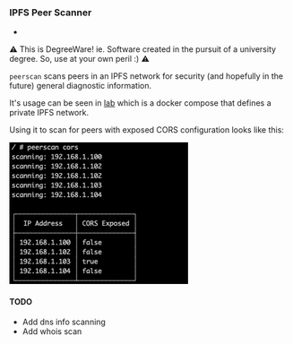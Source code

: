 ### IPFS Peer Scanner
-
:warning: 
This is DegreeWare! ie. Software created in the pursuit of a university degree. So, use at your own peril :)
:warning:

`peerscan` scans peers in an IPFS network for security (and hopefully in the future) general diagnostic information.

It's usage can be seen in [lab](https://github.com/sne-ot-research/ipfs-lab-environment) which is a docker compose 
that defines a private IPFS network. 

Using it to scan for peers with exposed CORS configuration looks like this:

<img src="scan_output.png">


#### TODO
- Add dns info scanning
- Add whois scan




